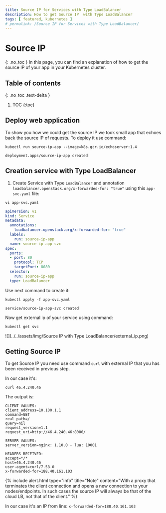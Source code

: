 ```yaml
---
title: Source IP for Services with Type LoadBalancer
description: How to get Source IP  with Type LoadBalancer
tags: [ featured, kubernetes ]
# permalink: /Source IP for Services with Type LoadBalancer/
---
```

# Source IP 
{: .no_toc }
In this page, you can find an explanation of how to get the source IP of your app in your Kubernetes cluster. 

## Table of contents
{: .no_toc .text-delta }

1. TOC
{:toc}

## Deploy web application

To show you how we could get the source IP we took small app that echoes back the source IP of requests. To deploy it use command:
```
kubectl run source-ip-app --image=k8s.gcr.io/echoserver:1.4
```
```console
deployment.apps/source-ip-app created
```

## Creation service with Type LoadBalancer

1) Create Service with Type `LoadBalancer` and annotation `loadbalancer.openstack.org/x-forwarded-for: "true"` using this `app-svc.yaml` file: 

```
vi app-svc.yaml
```
```yaml
apiVersion: v1
kind: Service
metadata:
  annotations:
    loadbalancer.openstack.org/x-forwarded-for: "true"
  labels:
    run: source-ip-app
  name: source-ip-app-svc
spec:
  ports:
  - port: 80
    protocol: TCP
    targetPort: 8080
  selector:
    run: source-ip-app
  type: LoadBalancer
```

Use next command to create it:
```
kubectl apply -f app-svc.yaml
```
```console
service/source-ip-app-svc created
```

Now get external ip of your service using command:
```
kubectl get svc
```


![](../../assets/img/Source IP with Type LoadBalancer/external_ip.png) 

## Getting Source IP

To get Source IP you need use command `curl` with external IP that you has been received in previous step.

In our case it's: 
```
curl 46.4.240.46
```

The output is:
```console
CLIENT VALUES:
client_address=10.100.1.1
command=GET
real path=/
query=nil
request_version=1.1
request_uri=http://46.4.240.46:8080/

SERVER VALUES:
server_version=nginx: 1.10.0 - lua: 10001

HEADERS RECEIVED:
accept=*/*
host=46.4.240.46
user-agent=curl/7.58.0
x-forwarded-for=188.40.161.103
```
{% include alert.html type="info" title="Note" content="With a proxy that terminates the client connection and opens a new connection to your nodes/endpoints. In such cases the source IP will always be that of the cloud LB, not that of the client." %}

In our case it's an IP from line: `x-forwarded-for=188.40.161.103`


















